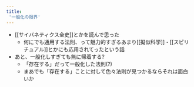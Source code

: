 ```yaml
---
title:
 '一般化の限界'
---
```


- [[サイバネティクス全史]]とかを読んで思った
    - 何にでも通用する法則、って魅力的すぎるあまり[[擬似科学]]・[[スピリチュアル]]とかにも応用されてったという話
- あと、一般化しすぎても無に帰着する?
    - 「存在する」だって一般化した法則(?)
    - まあでも「存在する」ことに対して色々法則が見つかるならそれは面白いか
